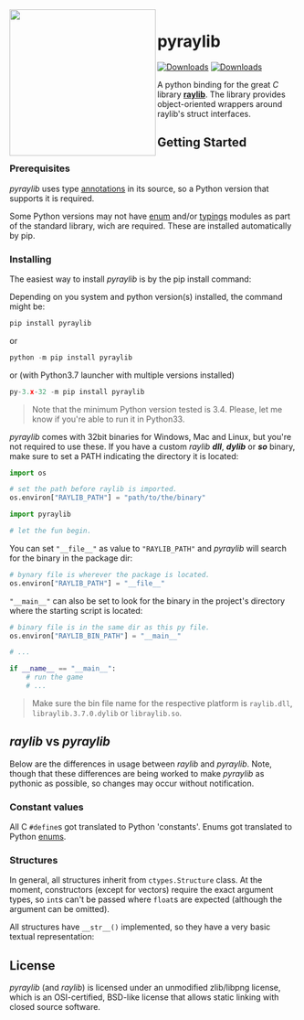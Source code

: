 <img align="left" src="https://github.com/Ho011/pythonRaylib/blob/main/logo/pyraylib_256x256.png" width=256>

# pyraylib

[![Downloads](https://pepy.tech/badge/pyraylib)](https://pepy.tech/project/pyraylib)
[![Downloads](https://pepy.tech/badge/pyraylib/month)](https://pepy.tech/project/pyraylib)

A python binding for the great _C_ library **[raylib](https://github.com/raysan5/raylib)**.
The library provides object-oriented wrappers around raylib's struct interfaces.

## Getting Started

<!--
These instructions will get you a copy of the project up and running on your local machine for development and testing purposes. See deployment for notes on how to deploy the project on a live system.
-->

### Prerequisites

_pyraylib_ uses type [annotations](https://www.python.org/dev/peps/pep-3107/#id30) in its source, so a Python version that supports it is required.

Some Python versions may not have [enum](https://pypi.org/project/enum/) and/or [typings](https://pypi.org/project/typing/) modules as part of the standard library, wich are required. These are installed automatically by pip.

### Installing

The easiest way to install _pyraylib_ is by the pip install command:

Depending on you system and python version(s) installed, the command might be:

```python
pip install pyraylib
```

or

```python
python -m pip install pyraylib
```

or (with Python3.7 launcher with multiple versions installed)

```python
py-3.x-32 -m pip install pyraylib
```

> Note that the minimum Python version tested is 3.4. Please, let me know if you're able to run it in Python33.

_pyraylib_ comes with 32bit binaries for Windows, Mac and Linux, but you're not required to use these. If you have a custom _raylib_ _**dll**_, _**dylib**_ or _**so**_ binary, make sure to set a PATH indicating the directory it is located:

```python
import os

# set the path before raylib is imported.
os.environ["RAYLIB_PATH"] = "path/to/the/binary"

import pyraylib

# let the fun begin.
```

You can set `"__file__"` as value to `"RAYLIB_PATH"` and _pyraylib_ will search for the binary in the package dir:

```python
# bynary file is wherever the package is located.
os.environ["RAYLIB_PATH"] = "__file__"
```

`"__main__"` can also be set to look for the binary in the project's directory where the starting script is located:

```python
# binary file is in the same dir as this py file.
os.environ["RAYLIB_BIN_PATH"] = "__main__"

# ...

if __name__ == "__main__":
    # run the game
    # ...
```

> Make sure the bin file name for the respective platform is `raylib.dll`, `libraylib.3.7.0.dylib` or `libraylib.so`.

<!--
## Tests

_pyraylib_ does not have test code, but you can run the examples in the [examples directory](https://github.com/overdev/pyraylib/tree/master/examples).
>
<!--
### Break down into end to end tests

Explain what these tests test and why

```
Give an example
```

### And coding style tests

Explain what these tests test and why

```
Give an example
```

## Deployment

Add additional notes about how to deploy this on a live system

-->

## _raylib_ vs _pyraylib_

Below are the differences in usage between _raylib_ and _pyraylib_. Note, though that these differences are being worked to make _pyraylib_ as pythonic as possible, so changes may occur without notification.

### Constant values

All C `#define`s got translated to Python 'constants'. Enums got translated to
Python [enums](https://docs.python.org/3/library/enum.html).

### Structures

In general, all structures inherit from `ctypes.Structure` class. At the moment, constructors
(except for vectors) require the exact argument types, so `int`s can't be passed
where `float`s are expected (although the argument can be omitted).

All structures have `__str__()` implemented, so they have a very basic textual representation:

## License

_pyraylib_ (and _raylib_) is licensed under an unmodified zlib/libpng license, which is an OSI-certified, BSD-like license that allows static linking with closed source software.

<!--
## Acknowledgments

* Hat tip to anyone whose code was used
* Inspiration
* etc
-->
